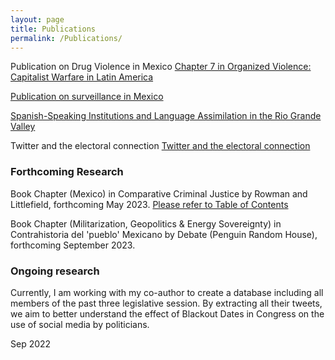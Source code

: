 ```yaml
---
layout: page
title: Publications
permalink: /Publications/
---
```


Publication on Drug Violence in Mexico
[Chapter 7 in Organized Violence: Capitalist Warfare in Latin America](https://read.amazon.com/kp/embed?asin=B07S5XFNKP&preview=newtab&linkCode=kpe&ref_=cm_sw_r_kb_dp_X2NuFbJJZDT1A)


[Publication on surveillance in Mexico](/images/MexicoSagePublication.pdf)


[Spanish-Speaking Institutions and Language Assimilation in the Rio Grande Valley](https://scholarworks.utrgv.edu/regionalhist/15/)

Twitter and the electoral connection
[Twitter and the electoral connection](https://onlinelibrary.wiley.com/doi/abs/10.1111/ssqu.13080)


### Forthcoming Research

Book Chapter (Mexico) in Comparative Criminal Justice by Rowman and Littlefield, forthcoming May 2023. 
[Please refer to Table of Contents](https://rowman.com/ISBN/9781538173145/Comparative-Criminal-Justice-International-Trends-and-Practices)

Book Chapter (Militarization, Geopolitics & Energy Sovereignty) in Contrahistoria del 'pueblo' Mexicano by Debate (Penguin Random House), forthcoming September 2023.

### Ongoing research

Currently, I am working with my co-author to create a database including all members of the past three legislative session. By extracting all their tweets, we aim to better understand the effect of Blackout Dates in Congress on the use of social media by politicians.

Sep 2022
